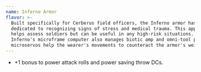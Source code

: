 ```yaml
---
name: Inferno Armor
flavor: >-
  Built specifically for Cerberus field officers, the Inferno armor has a VI
  dedicated to recognizing signs of stress and medical trauma. This application
  helps assess soldiers but can be useful in any high-risk situations. The
  Inferno's microframe computer also manages biotic amp and omni-tool power, and
  microservos help the wearer's movements to counteract the armor's weight.
---
```

- +1 bonus to power attack rolls and power saving throw DCs.